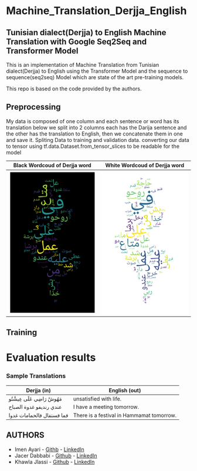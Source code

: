 # Machine_Translation_Derjja_English
## Tunisian dialect(Derjja) to English Machine Translation with Google Seq2Seq and Transformer Model

This is an implementation of Machine Translation from Tunisian dialect(Derjja) to English using the Transformer Model and the sequence to sequence(seq2seq) Model which are state of the art pre-training models.

This repo is based on the code provided by the authors.

## Preprocessing

My data is composed of one column and each sentence or word has its translation below we split into 2 columns each has the Darija sentence and the other has the translation to English, then we concatenate them in one and save it.
Spliting Data to training and validation data.
converting our data to tensor using tf.data.Dataset.from_tensor_slices to be readable for the model 

| Black Wordcoud of Derjja word     | White Wordcoud of Derjja word     |
|------------|-------------|
| ![Splashscreen](https://github.com/jlassi1/Machine_Translation_Derjja_English/blob/main/asset/black_tunis.png)      | ![Splashscreen](https://github.com/jlassi1/Machine_Translation_Derjja_English/blob/main/asset/white_tunis.png)      |

## Training

# Evaluation results



### Sample Translations
Derjja (in)| English (out)
--- | --- |
مَهُوشْ رَاضِي عَلَى عِيشْتُو | unsatisfied with life.
عندي رنديفو غدوة الصباح | I have a meeting tomorrow.
فما فستفال فالحمامات غدوا | There is a festival in Hammamat tomorrow.




## AUTHORS
* Imen Ayari - [Githb](https://github.com/Immaannn2222)
             - [LinkedIn](https://www.linkedin.com/in/imen-ayari1-77312a1a2/)
* Jacer Dabbabi - [Github](https://github.com/jaycer95)
             - [LinkedIn](https://www.linkedin.com/in/jacer-dabbabi-a1519a1a1/)
* Khawla Jlassi - [Github](https://github.com/jlassi1)
             - [LinkedIn](https://www.linkedin.com/in/khawla-jlassi-11941019a/)

